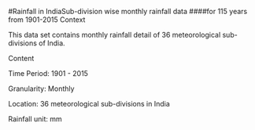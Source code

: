 #Rainfall in IndiaSub-division wise monthly rainfall data 
####for 115 years from 1901-2015
Context

This data set contains monthly rainfall detail of 36 meteorological sub-divisions of India.

Content

Time Period: 1901 - 2015

Granularity: Monthly

Location: 36 meteorological sub-divisions in India

Rainfall unit: mm


